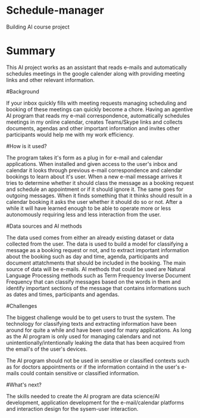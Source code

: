 # Schedule-manager
Building AI course project

# Summary

This AI project works as an assistant that reads e-mails and automatically schedules meetings in the google calender along with providing meeting links and other relevant information.


#Background

If your inbox quickly fills with meeting requests managing scheduling and booking of these meetings can quickly become a chore. Having an agentive AI program that reads my e-mail correspondence, automatically schedules meetings in my online calendar, creates Teams/Skype links and collects documents, agendas and other important information and invites other participants would help me with my work efficiency.


#How is it used?

The program takes it's form as a plug in for e-mail and calendar applications. When installed and given access to the user's inbox and calendar it looks through previous e-mail correspondence and calendar bookings to learn about it's user. When a new e-mail message arrives it tries to determine whether it should class the message as a booking request and schedule an appointment or if it should ignore it. The same goes for outgoing messages. When it finds something that it thinks should result in a calendar booking it asks the user whether it should do so or not. After a while it will have learned enough to be able to operate more or less autonomously requiring less and less interaction from the user.


#Data sources and AI methods

The data used comes from either an already existing dataset or data collected from the user. The data is used to build a model for classifying a message as a booking request or not, and to extract important information about the booking such as day and time, agenda, participants and document attatchments that should be included in the booking.
The main source of data will be e-mails.
AI methods that could be used are Natural Language Processing methods such as Term Frequency Inverse Document Frequency that can classify messages based on the words in them and identify important sections of the message that contains informations such as dates and times, participants and agendas.


#Challenges

The biggest challenge would be to get users to trust the system. The technology for classifying texts and extracting information have been around for quite a while and have been used for many applications. As long as the AI program is only used for managing calendars and not unintentionally/intentionally leaking the data that has been acquired from the email's of the user's devices.

The AI program should not be used in sensitive or classified contexts such as for doctors appointments or if the information containd in the user's e-mails could contain sensitive or classified information.


#What's next?

The skills needed to create the AI program are data science/AI development, application development for the e-mail/calendar platforms and interaction design for the sysem-user interaction.
